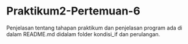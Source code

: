 # Praktikum2-Pertemuan-6

Penjelasan tentang tahapan praktikum dan penjelasan program ada di dalam README.md didalam folder kondisi_if dan perulangan.
